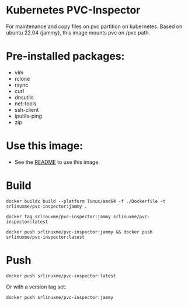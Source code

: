 # Kubernetes PVC-Inspector
For maintenance and copy files on pvc partition on kubernetes.
Based on ubuntu 22.04 (jammy), this image mounts pvc on /pvc path.

# Pre-installed packages:
- vim
- rclone
- rsync
- curl
- dnsutils
- net-tools
- ssh-client
- iputils-ping
- zip

# Use this image:
- See the [README](./README.md) to use this image.

# Build
```
docker buildx build --platform linux/amd64 -f ./Dockerfile -t srlinuxme/pvc-inspector:jammy .

docker tag srlinuxme/pvc-inspector:jammy srlinuxme/pvc-inspector:latest

docker push srlinuxme/pvc-inspector:jammy && docker push srlinuxme/pvc-inspector:latest 
```

# Push
```
docker push srlinuxme/pvc-inspector:latest
```

Or with a version tag set:
```
docker push srlinuxme/pvc-inspector:jammy
```


